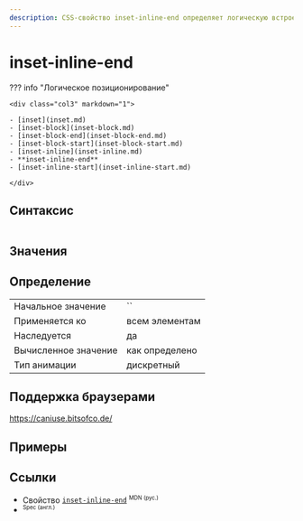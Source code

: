 ```yaml
---
description: CSS-свойство inset-inline-end определяет логическую встроенную конечную вставку элемента, которая сопоставляется с физическим смещением в зависимости от режима записи элемента, направления и ориентации текста.
---
```

<!-- TODO: -->
# inset-inline-end

??? info "Логическое позиционирование"

    <div class="col3" markdown="1">

    - [inset](inset.md)
    - [inset-block](inset-block.md)
    - [inset-block-end](inset-block-end.md)
    - [inset-block-start](inset-block-start.md)
    - [inset-inline](inset-inline.md)
    - **inset-inline-end**
    - [inset-inline-start](inset-inline-start.md)

    </div>

## Синтаксис

```css

```

## Значения

## Определение

|                      |                |
| -------------------- | -------------- |
| Начальное значение   | ``             |
| Применяется ко       | всем элементам |
| Наследуется          | да             |
| Вычисленное значение | как определено |
| Тип анимации         | дискретный     |

## Поддержка браузерами

https://caniuse.bitsofco.de/

## Примеры

## Ссылки

- Свойство [`inset-inline-end`](https://developer.mozilla.org/ru/docs/Web/CSS/inset-inline-end) <sup><small>MDN (рус.)</small></sup>
- []() <sup><small>Spec (англ.)</small></sup>
